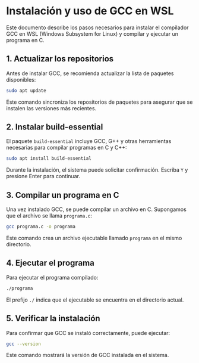 # Instalación y uso de GCC en WSL

Este documento describe los pasos necesarios para instalar el compilador GCC en WSL (Windows Subsystem for Linux) y compilar y ejecutar un programa en C.

## 1. Actualizar los repositorios

Antes de instalar GCC, se recomienda actualizar la lista de paquetes disponibles:

```bash
sudo apt update
```

Este comando sincroniza los repositorios de paquetes para asegurar que se instalen las versiones más recientes.

## 2. Instalar build-essential

El paquete `build-essential` incluye GCC, G++ y otras herramientas necesarias para compilar programas en C y C++:

```bash
sudo apt install build-essential
```

Durante la instalación, el sistema puede solicitar confirmación. Escriba `Y` y presione Enter para continuar.

## 3. Compilar un programa en C

Una vez instalado GCC, se puede compilar un archivo en C. Supongamos que el archivo se llama `programa.c`:

```bash
gcc programa.c -o programa
```

Este comando crea un archivo ejecutable llamado `programa` en el mismo directorio.

## 4. Ejecutar el programa

Para ejecutar el programa compilado:

```bash
./programa
```

El prefijo `./` indica que el ejecutable se encuentra en el directorio actual.

## 5. Verificar la instalación

Para confirmar que GCC se instaló correctamente, puede ejecutar:

```bash
gcc --version
```

Este comando mostrará la versión de GCC instalada en el sistema.
